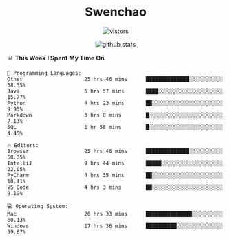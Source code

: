 <h1 align="center">Swenchao</h3>

<p align="center">
  <img src="https://visitor-badge.glitch.me/badge?page_id=Swenchao" alt="vistors" />
</p>

<p align="center">
  <img src="https://github-readme-stats.vercel.app/api?username=Swenchao&count_private=true&show_icons=true&theme=vue-dark&hide_title=true" alt="github stats" />
</p>

<!--START_SECTION:waka-->
📊 **This Week I Spent My Time On** 

```text
💬 Programming Languages: 
Other                    25 hrs 46 mins      ██████████████░░░░░░░░░░░   58.35% 
Java                     6 hrs 57 mins       ████░░░░░░░░░░░░░░░░░░░░░   15.77% 
Python                   4 hrs 23 mins       ██░░░░░░░░░░░░░░░░░░░░░░░   9.95% 
Markdown                 3 hrs 8 mins        █░░░░░░░░░░░░░░░░░░░░░░░░   7.13% 
SQL                      1 hr 58 mins        █░░░░░░░░░░░░░░░░░░░░░░░░   4.45%

🔥 Editors: 
Browser                  25 hrs 46 mins      ██████████████░░░░░░░░░░░   58.35% 
IntelliJ                 9 hrs 44 mins       █████░░░░░░░░░░░░░░░░░░░░   22.05% 
PyCharm                  4 hrs 35 mins       ██░░░░░░░░░░░░░░░░░░░░░░░   10.41% 
VS Code                  4 hrs 3 mins        ██░░░░░░░░░░░░░░░░░░░░░░░   9.19%

💻 Operating System: 
Mac                      26 hrs 33 mins      ███████████████░░░░░░░░░░   60.13% 
Windows                  17 hrs 36 mins      ██████████░░░░░░░░░░░░░░░   39.87%

```


<!--END_SECTION:waka-->

